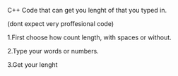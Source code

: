 C++ Code that can get you lenght of that you typed in.

(dont expect very proffesional code)

1.First choose how count length, with spaces or without.

2.Type your words or numbers.

3.Get your lenght
